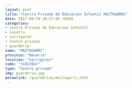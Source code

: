 ```yaml
---
layout: post
title: "Centro Privado de Educación Infantil MAITAGARRI"
date: 2017-09-20 20:57:05 +0200
categories:
- Centro Privado de Educación Infantil
- navarra
- sarriguren
- Centro privado
- guarderia
name: "MAITAGARRI"
province: "Navarra"
location: "Sarriguren"
code: "31013847"
type: "Centro privado"
img: guarderia.jpg
permalink: /guarderias/maitagarri.html
---
```

